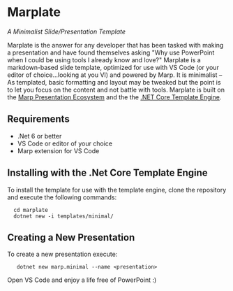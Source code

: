# Marplate
*A Minimalist Slide/Presentation Template*

Marplate is the answer for any developer that has been tasked with making a presentation and have found themselves asking "Why use PowerPoint when I could be using tools I already know and love?"  Marplate is a markdown-based slide template, optimized for use with VS Code (or your editor of choice...looking at you VI) and powered by Marp.  It is minimalist – As templated, basic formatting and layout may be tweaked but the point is to let you focus on the content and not battle with tools. Marplate is built on the [Marp Presentation Ecosystem](https://marp.app/)  and the the [.NET Core Template Engine](https://github.com/dotnet/templating/).

## Requirements
- .Net 6 or better
- VS Code or editor of your choice
- Marp extension for VS Code

## Installing with the .Net Core Template Engine
To install the template for use with the template engine, clone the repository and execute the following commands:
```console
  cd marplate
  dotnet new -i templates/minimal/
```

## Creating a New Presentation
To create a new presentation execute:
```console
   dotnet new marp.minimal --name <presentation>
```

Open VS Code and enjoy a life free of PowerPoint :)
